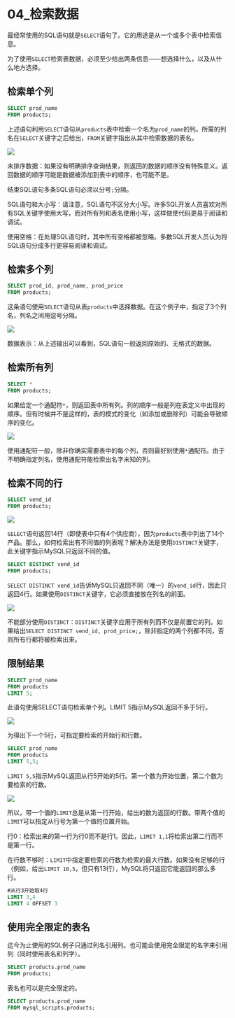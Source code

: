 # 04_检索数据

最经常使用的SQL语句就是`SELECT`语句了。它的用途是从一个或多个表中检索信息。

为了使用`SELECT`检索表数据，必须至少给出两条信息——想选择什么，以及从什么地方选择。

## 检索单个列

```sql
SELECT prod_name
FROM products;
```

上述语句利用`SELECT`语句从`products`表中检索一个名为`prod_name`的列。所需的列名在`SELECT`关键字之后给出，`FROM`关键字指出从其中检索数据的表名。

![](assets\imgs\Snipaste_2024-12-18_20-58-55.png)

未排序数据：如果没有明确排序查询结果，则返回的数据的顺序没有特殊意义。返回数据的顺序可能是数据被添加到表中的顺序，也可能不是。

结束SQL语句多条SQL语句必须以分号`;`分隔。

SQL语句和大小写：请注意，SQL语句不区分大小写。许多SQL开发人员喜欢对所有SQL关键字使用大写，而对所有列和表名使用小写，这样做使代码更易于阅读和调试。

使用空格：在处理SQL语句时，其中所有空格都被忽略。多数SQL开发人员认为将SQL语句分成多行更容易阅读和调试。

## 检索多个列

```sql
SELECT prod_id, prod_name, prod_price
FROM products;
```

这条语句使用`SELECT`语句从表`products`中选择数据。在这个例子中，指定了3个列名，列名之间用逗号分隔。

![](assets\imgs\Snipaste_2024-12-18_21-03-18.png)

数据表示：从上述输出可以看到，SQL语句一般返回原始的、无格式的数据。

## 检索所有列

```sql
SELECT *
FROM products;
```

如果给定一个通配符`*`，则返回表中所有列。列的顺序一般是列在表定义中出现的顺序。但有时候并不是这样的，表的模式的变化（如添加或删除列）可能会导致顺序的变化。

![](assets\imgs\Snipaste_2024-12-18_21-07-03.png)

使用通配符一般，除非你确实需要表中的每个列，否则最好别使用`*`通配符。由于不明确指定列名，使用通配符能检索出名字未知的列。

## 检索不同的行

```sql
SELECT vend_id
FROM products;
```

![](assets\imgs\Snipaste_2024-12-18_21-09-25.png)

`SELECT`语句返回14行（即使表中只有4个供应商），因为`products`表中列出了14个产品。那么，如何检索出有不同值的列表呢？解决办法是使用`DISTINCT`关键字，此关键字指示MySQL只返回不同的值。

```sql
SELECT DISTINCT vend_id
FROM products;
```

`SELECT DISTINCT vend_id`告诉MySQL只返回不同（唯一）的`vend_id`行，因此只返回4行。如果使用`DISTINCT`关键字，它必须直接放在列名的前面。

![](assets\imgs\Snipaste_2024-12-18_21-10-51.png)

不能部分使用`DISTINCT`：`DISTINCT`关键字应用于所有列而不仅是前置它的列。如果给出`SELECT DISTINCT vend_id, prod_price;`，除非指定的两个列都不同，否则所有行都将被检索出来。

## 限制结果

```sql
SELECT prod_name
FROM products
LIMIT 5;
```

此语句使用SELECT语句检索单个列。LIMIT 5指示MySQL返回不多于5行。

![](assets\imgs\Snipaste_2024-12-18_21-14-27.png)

为得出下一个5行，可指定要检索的开始行和行数。

```sql
SELECT prod_name
FROM products
LIMIT 5,5;
```

`LIMIT 5,5`指示MySQL返回从行5开始的5行。第一个数为开始位置，第二个数为要检索的行数。

![](assets\imgs\Snipaste_2024-12-18_21-15-56.png)

所以，带一个值的`LIMIT`总是从第一行开始，给出的数为返回的行数。带两个值的`LIMIT`可以指定从行号为第一个值的位置开始。

行0：检索出来的第一行为行0而不是行1。因此，`LIMIT 1,1`将检索出第二行而不是第一行。

在行数不够时：`LIMIT`中指定要检索的行数为检索的最大行数。如果没有足够的行（例如，给出`LIMIT 10,5`，但只有13行），MySQL将只返回它能返回的那么多行。

```sql
#从行3开始取4行
LIMIT 3,4
LIMIT 4 OFFSET 3
```

## 使用完全限定的表名

迄今为止使用的SQL例子只通过列名引用列。也可能会使用完全限定的名字来引用列（同时使用表名和列字）。

```sql
SELECT products.prod_name
FROM products;
```

表名也可以是完全限定的。

```sql
SELECT products.prod_name
FROM mysql_scripts.products;
```



































